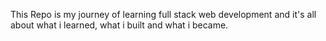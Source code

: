 This Repo is my journey of learning full stack web development and it's all about what i learned, what i built and what i became.
